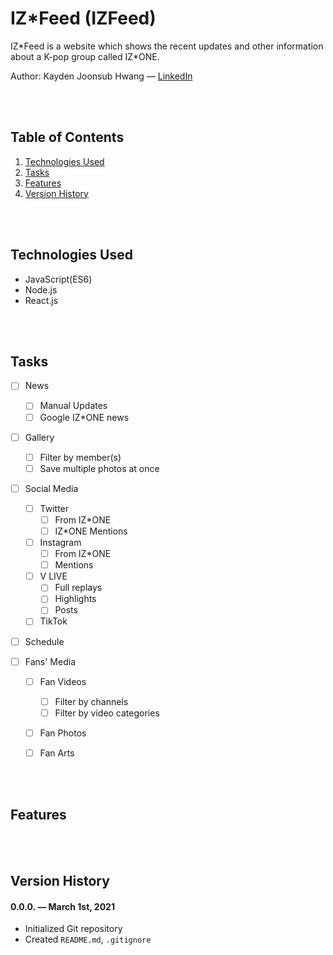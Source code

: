 # IZ*Feed (IZFeed)

IZ\*Feed is a website which shows the recent updates and other information about a K-pop group called IZ*ONE.


Author: Kayden Joonsub Hwang — [LinkedIn](https://www.linkedin.com/in/kayden-hwang-43639419b/)


<br/><br/>

## Table of Contents
1. [Technologies Used](#Technologies-Used)
2. [Tasks](#Tasks)
3. [Features](#Features)
4. [Version History](#Version-History)


<br/><br/>

## Technologies Used
- JavaScript(ES6)
- Node.js
- React.js

<br/><br/>

## Tasks

- [ ] News
    - [ ] Manual Updates
    - [ ] Google IZ*ONE news

- [ ] Gallery
    - [ ] Filter by member(s)
    - [ ] Save multiple photos at once

- [ ] Social Media
    - [ ] Twitter
        - [ ] From IZ*ONE
        - [ ] IZ*ONE Mentions
    - [ ] Instagram
        - [ ] From IZ*ONE
        - [ ] Mentions
    - [ ] V LIVE
        - [ ] Full replays
        - [ ] Highlights
        - [ ] Posts
    - [ ] TikTok

- [ ] Schedule

- [ ] Fans' Media
    - [ ] Fan Videos
        - [ ] Filter by channels
        - [ ] Filter by video categories
    - [ ] Fan Photos
    - [ ] Fan Arts




<br/><br/>

## Features

<br/><br/>

## Version History

#### 0.0.0. — March 1st, 2021
- Initialized Git repository
- Created `README.md`, `.gitignore`
    

<br/><br/>
